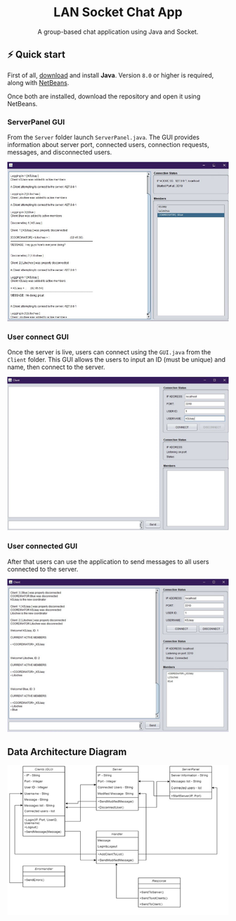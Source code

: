 <h1 align="center">
  LAN Socket Chat App
</h1>
<p align="center">A group-based chat application using Java and Socket.</p>

## ⚡️ Quick start

First of all, [download](https://java.com/en/download/help/download_options.html) and install **Java**. Version `8.0` or higher is required, along with [NetBeans](https://netbeans.apache.org/download/index.html). 

Once both are installed, download the repository and open it using NetBeans.

### ServerPanel GUI
From the `Server` folder launch `ServerPanel.java`. The GUI provides information about server port, connected users, connection requests, messages, and disconnected users.

![ServerPanel GUI](https://github.com/KSJaay/LAN-Chat-App/blob/main/.github/Server.JPG)

### User connect GUI
Once the server is live, users can connect using the `GUI.java` from the `Client` folder. This GUI allows the users to input an ID (must be unique) and name, then connect to the server.

![User connect GUI](https://github.com/KSJaay/LAN-Chat-App/blob/main/.github/ConnectingUser.JPG)

### User connected GUI
After that users can use the application to send messages to all users connected to the server.

![User connected GUI](https://github.com/KSJaay/LAN-Chat-App/blob/main/.github/ActiveUser.JPG)

## Data Architecture Diagram
![Data Architecture Diagram](https://github.com/KSJaay/LAN-Chat-App/blob/main/.github/JavaDataArc.png)

